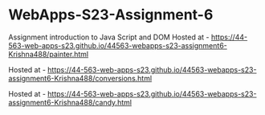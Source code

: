 
# WebApps-S23-Assignment-6
Assignment introduction to Java Script and DOM
Hosted at - https://44-563-web-apps-s23.github.io/44563-webapps-s23-assignment6-Krishna488/painter.html <br>

Hosted at - https://44-563-web-apps-s23.github.io/44563-webapps-s23-assignment6-Krishna488/conversions.html <br>

Hosted at - https://44-563-web-apps-s23.github.io/44563-webapps-s23-assignment6-Krishna488/candy.html <br>